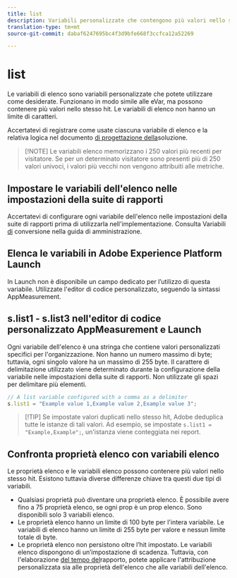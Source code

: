 ```yaml
---
title: list
description: Variabili personalizzate che contengono più valori nello stesso hit.
translation-type: tm+mt
source-git-commit: dabaf6247695bc4f3d9bfe668f3ccfca12a52269

---
```



# list

Le variabili di elenco sono variabili personalizzate che potete utilizzare come desiderate. Funzionano in modo simile alle eVar, ma possono contenere più valori nello stesso hit. Le variabili di elenco non hanno un limite di caratteri.

Accertatevi di registrare come usate ciascuna variabile di elenco e la relativa logica nel documento [di progettazione della](../../prepare/solution-design.md)soluzione.

>[!NOTE] Le variabili elenco memorizzano i 250 valori più recenti per visitatore. Se per un determinato visitatore sono presenti più di 250 valori univoci, i valori più vecchi non vengono attribuiti alle metriche.

## Impostare le variabili dell&#39;elenco nelle impostazioni della suite di rapporti

Accertatevi di configurare ogni variabile dell&#39;elenco nelle impostazioni della suite di rapporti prima di utilizzarla nell&#39;implementazione. Consulta Variabili [di](/help/admin/admin/conversion-var-admin/list-var-admin.md) conversione nella guida di amministrazione.

## Elenca le variabili in Adobe Experience Platform Launch

In Launch non è disponibile un campo dedicato per l’utilizzo di questa variabile. Utilizzate l&#39;editor di codice personalizzato, seguendo la sintassi AppMeasurement.

## s.list1 - s.list3 nell&#39;editor di codice personalizzato AppMeasurement e Launch

Ogni variabile dell&#39;elenco è una stringa che contiene valori personalizzati specifici per l&#39;organizzazione. Non hanno un numero massimo di byte; tuttavia, ogni singolo valore ha un massimo di 255 byte. Il carattere di delimitazione utilizzato viene determinato durante la configurazione della variabile nelle impostazioni della suite di rapporti. Non utilizzate gli spazi per delimitare più elementi.

```js
// A list variable configured with a comma as a delimiter
s.list1 = "Example value 1,Example value 2,Example value 3";
```

>[!TIP] Se impostate valori duplicati nello stesso hit, Adobe deduplica tutte le istanze di tali valori. Ad esempio, se impostate `s.list1 = "Example,Example";`, un&#39;istanza viene conteggiata nei report.

## Confronta proprietà elenco con variabili elenco

Le proprietà elenco e le variabili elenco possono contenere più valori nello stesso hit. Esistono tuttavia diverse differenze chiave tra questi due tipi di variabili.

* Qualsiasi proprietà può diventare una proprietà elenco. È possibile avere fino a 75 proprietà elenco, se ogni prop è un prop elenco. Sono disponibili solo 3 variabili elenco.
* Le proprietà elenco hanno un limite di 100 byte per l&#39;intera variabile. Le variabili di elenco hanno un limite di 255 byte per valore e nessun limite totale di byte.
* Le proprietà elenco non persistono oltre l’hit impostato. Le variabili elenco dispongono di un’impostazione di scadenza. Tuttavia, con l&#39;elaborazione [del tempo del](/help/components/vrs/vrs-report-time-processing.md)rapporto, potete applicare l&#39;attribuzione personalizzata sia alle proprietà dell&#39;elenco che alle variabili dell&#39;elenco.
